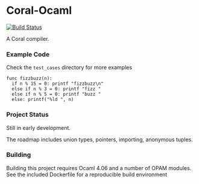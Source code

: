 # Coral-Ocaml

[![Build Status](https://travis-ci.org/talyian/coral-ocaml.svg?branch=master)](https://travis-ci.org/talyian/coral-ocaml)

A Coral compiler. 

### Example Code

Check the `test_cases` directory for more examples

    func fizzbuzz(n):
      if n % 15 = 0: printf "fizzbuzz\n"
      else if n % 3 = 0: printf "fizz "
      else if n % 5 = 0: printf "buzz "
      else: printf("%ld ", n)

### Project Status

Still in early development. 

The roadmap includes union types, pointers, importing, anonymous tuples.

### Building

Building this project requires Ocaml 4.06 and a number of OPAM modules. See the included Dockerfile for a reproducible build environment
